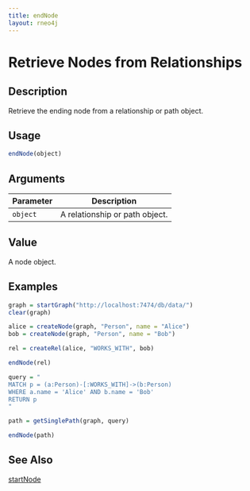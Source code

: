 ```yaml
---
title: endNode
layout: rneo4j
---
```


# Retrieve Nodes from Relationships

## Description

Retrieve the ending node from a relationship or path object.

## Usage

```r
endNode(object)
```

## Arguments

| Parameter | Description     |
| --------- | --------------- |
| `object`     | A relationship or path object. |

## Value

A node object.

## Examples

```r
graph = startGraph("http://localhost:7474/db/data/")
clear(graph)

alice = createNode(graph, "Person", name = "Alice")
bob = createNode(graph, "Person", name = "Bob")

rel = createRel(alice, "WORKS_WITH", bob)

endNode(rel)

query = "
MATCH p = (a:Person)-[:WORKS_WITH]->(b:Person)
WHERE a.name = 'Alice' AND b.name = 'Bob'
RETURN p
"

path = getSinglePath(graph, query)

endNode(path)
```

## See Also

[startNode](start-node.html)
